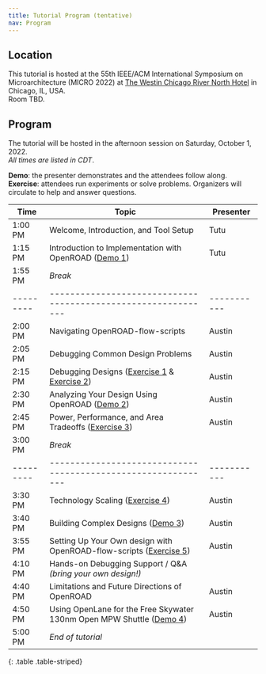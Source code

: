 ```yaml
---
title: Tutorial Program (tentative)
nav: Program
---
```


## Location

This tutorial is hosted at the 55th IEEE/ACM International Symposium on Microarchitecture (MICRO 2022) at [The Westin Chicago River North Hotel](https://www.marriott.com/en-us/hotels/chino-the-westin-chicago-river-north/) in Chicago, IL, USA.<br/>
Room TBD.

## Program

The tutorial will be hosted in the afternoon session on Saturday, October 1, 2022.<br/>
*All times are listed in CDT*.

**Demo**: the presenter demonstrates and the attendees follow along.<br/>
**Exercise**: attendees run experiments or solve problems. Organizers will
circulate to help and answer questions.

| Time    | Topic                                                       | Presenter |
|---------|-------------------------------------------------------------|-----------|
| 1:00 PM | Welcome, Introduction, and Tool Setup                       | Tutu      |
| 1:15 PM | Introduction to Implementation with OpenROAD ([Demo 1](https://github.com/The-OpenROAD-Project/micro2022tutorial/tree/main#demo-1-running-the-flow)) | Tutu      |
| 1:55 PM | *Break*                                                     |           |
|---------|-------------------------------------------------------------|-----------|
| 2:00 PM | Navigating OpenROAD-flow-scripts                            | Austin    |
| 2:05 PM | Debugging Common Design Problems                            | Austin    |
| 2:15 PM | Debugging Designs ([Exercise 1](https://github.com/The-OpenROAD-Project/micro2022tutorial/tree/main#exercise-1-debugging-a-design-1) & [Exercise 2](https://github.com/The-OpenROAD-Project/micro2022tutorial/tree/main#exercise-2-debugging-a-design-2)) | Austin    |
| 2:30 PM | Analyzing Your Design Using OpenROAD ([Demo 2](https://github.com/The-OpenROAD-Project/micro2022tutorial/tree/main#demo-2-analyzing-your-design-using-openroad)) | Austin    |
| 2:45 PM | Power, Performance, and Area Tradeoffs ([Exercise 3](https://github.com/The-OpenROAD-Project/micro2022tutorial/tree/main#exercise-3-creating-a-pareto-curve)) | Austin    |
| 3:00 PM | *Break*                                                     |           |
|---------|-------------------------------------------------------------|-----------|
| 3:30 PM | Technology Scaling ([Exercise 4](https://github.com/The-OpenROAD-Project/micro2022tutorial/tree/main#exercise-4-scaling-a-design-across-technologies)) | Austin    |
| 3:40 PM | Building Complex Designs ([Demo 3](https://github.com/The-OpenROAD-Project/micro2022tutorial/tree/main#demo-3-building-complex-designs)) | Austin    |
| 3:55 PM | Setting Up Your Own design with OpenROAD-flow-scripts ([Exercise 5](https://github.com/The-OpenROAD-Project/micro2022tutorial/tree/main#exercise-5-setting-up-a-new-design-with-openroad-flow-scripts)) | Austin    |
| 4:10 PM | Hands-on Debugging Support / Q&A *(bring your own design!)* |           |
| 4:40 PM | Limitations and Future Directions of OpenROAD               | Austin    |
| 4:50 PM | Using OpenLane for the Free Skywater 130nm Open MPW Shuttle ([Demo 4](https://github.com/The-OpenROAD-Project/micro2022tutorial/tree/main#demo-4-using-openlane-for-the-free-skywater-130nm-open-mpw-shuttle)) | Austin    |
| 5:00 PM | *End of tutorial*                                           |           |
{: .table .table-striped}

